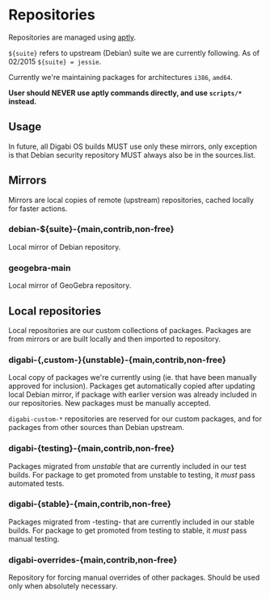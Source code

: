 # Repositories
Repositories are managed using [aptly](http://www.aptly.info/).

`${suite}`  refers to upstream (Debian) suite we are currently following. As of 02/2015 `${suite} = jessie`.

Currently we're maintaining packages for architectures `i386`, `amd64`.

**User should NEVER use aptly commands directly, and use `scripts/*` instead.**

## Usage
In future, all Digabi OS builds MUST use only these mirrors, only exception is that Debian security repository MUST always also be in the sources.list.

## Mirrors
Mirrors are local copies of remote (upstream) repositories, cached locally for faster actions.

### debian-${suite}-{main,contrib,non-free}
Local mirror of Debian repository.

### geogebra-main
Local mirror of GeoGebra repository.

## Local repositories
Local repositories are our custom collections of packages. Packages are from mirrors or are built locally and then imported to repository.


### digabi-{,custom-}{unstable}-{main,contrib,non-free}
Local copy of packages we're currently using (ie. that have been manually approved for inclusion). Packages get automatically copied after updating local Debian mirror, if package with earlier version was already included in our repositories. New packages must be manually accepted.

`digabi-custom-*` repositories are reserved for our custom packages, and for packages from other sources than Debian upstream.

### digabi-{testing}-{main,contrib,non-free}
Packages migrated from *unstable* that are currently included in our test builds. For package to get promoted from unstable to testing, it *must* pass automated tests.


### digabi-{stable}-{main,contrib,non-free}
Packages migrated from -testing- that are currently included in our stable builds. For package to get promoted from testing to stable, it *must* pass manual testing.


### digabi-overrides-{main,contrib,non-free}
Repository for forcing manual overrides of other packages. Should be used only when absolutely necessary.
